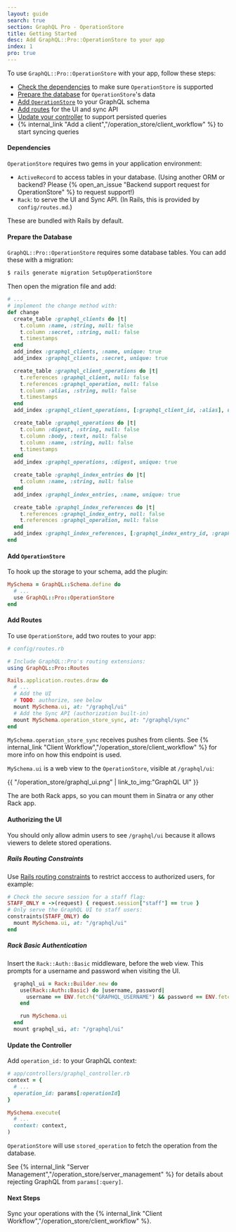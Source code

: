 ```yaml
---
layout: guide
search: true
section: GraphQL Pro - OperationStore
title: Getting Started
desc: Add GraphQL::Pro::OperationStore to your app
index: 1
pro: true
---
```


To use `GraphQL::Pro::OperationStore` with your app, follow these steps:

- [Check the dependencies](#dependencies) to make sure `OperationStore` is supported
- [Prepare the database](#prepare-the-database) for `OperationStore`'s  data
- [Add `OperationStore`](#add-operationstore) to your GraphQL schema
- [Add routes](#add-routes) for the UI and sync API
- [Update your controller](#update-the-controller) to support persisted queries
- {% internal_link "Add a client","/operation_store/client_workflow" %} to start syncing queries

#### Dependencies

`OperationStore` requires two gems in your application environment:

- `ActiveRecord` to access tables in your database. (Using another ORM or backend? Please {% open_an_issue "Backend support request for OperationStore" %} to request support!)
- `Rack`: to serve the UI and Sync API. (In Rails, this is provided by `config/routes.md`.)

These are bundled with Rails by default.

#### Prepare the Database

`GraphQL::Pro::OperationStore` requires some database tables. You can add these with a migration:

```bash
$ rails generate migration SetupOperationStore
```

Then open the migration file and add:

```ruby
# ...
# implement the change method with:
def change
  create_table :graphql_clients do |t|
    t.column :name, :string, null: false
    t.column :secret, :string, null: false
    t.timestamps
  end
  add_index :graphql_clients, :name, unique: true
  add_index :graphql_clients, :secret, unique: true

  create_table :graphql_client_operations do |t|
    t.references :graphql_client, null: false
    t.references :graphql_operation, null: false
    t.column :alias, :string, null: false
    t.timestamps
  end
  add_index :graphql_client_operations, [:graphql_client_id, :alias], unique: true, name: "graphql_client_operations_pairs"

  create_table :graphql_operations do |t|
    t.column :digest, :string, null: false
    t.column :body, :text, null: false
    t.column :name, :string, null: false
    t.timestamps
  end
  add_index :graphql_operations, :digest, unique: true

  create_table :graphql_index_entries do |t|
    t.column :name, :string, null: false
  end
  add_index :graphql_index_entries, :name, unique: true

  create_table :graphql_index_references do |t|
    t.references :graphql_index_entry, null: false
    t.references :graphql_operation, null: false
  end
  add_index :graphql_index_references, [:graphql_index_entry_id, :graphql_operation_id], unique: true, name: "graphql_index_reference_pairs"
end
```

#### Add `OperationStore`

To hook up the storage to your schema, add the plugin:

```ruby
MySchema = GraphQL::Schema.define do
  # ...
  use GraphQL::Pro::OperationStore
end
```

#### Add Routes

To use `OperationStore`, add two routes to your app:

```ruby
# config/routes.rb

# Include GraphQL::Pro's routing extensions:
using GraphQL::Pro::Routes

Rails.application.routes.draw do
  # ...
  # Add the UI
  # TODO: authorize, see below
  mount MySchema.ui, at: "/graphql/ui"
  # Add the Sync API (authorization built-in)
  mount MySchema.operation_store_sync, at: "/graphql/sync"
end
```

`MySchema.operation_store_sync` receives pushes from clients. See {% internal_link "Client Workflow","/operation_store/client_workflow" %} for more info on how this endpoint is used.

`MySchema.ui` is a web view to the `OperationStore`, visible at `/graphql/ui`:

{{ "/operation_store/graphql_ui.png" | link_to_img:"GraphQL UI" }}

The are both Rack apps, so you can mount them in Sinatra or any other Rack app.

#### Authorizing the UI

You should only allow admin users to see `/graphql/ui` because it allows viewers to delete stored operations.

##### Rails Routing Constraints

Use [Rails routing constraints](http://api.rubyonrails.org/v5.1/classes/ActionDispatch/Routing/Mapper/Scoping.html#method-i-constraints) to restrict acccess to authorized users, for example:

```ruby
# Check the secure session for a staff flag:
STAFF_ONLY = ->(request) { request.session["staff"] == true }
# Only serve the GraphQL UI to staff users:
constraints(STAFF_ONLY) do
  mount MySchema.ui, at: "/graphql/ui"
end
```

##### Rack Basic Authentication

Insert the `Rack::Auth::Basic` middleware, before the web view. This prompts for a username and password when visiting the UI.

```ruby
  graphql_ui = Rack::Builder.new do
    use(Rack::Auth::Basic) do |username, password|
      username == ENV.fetch("GRAPHQL_USERNAME") && password == ENV.fetch("GRAPHQL_PASSWORD")
    end

    run MySchema.ui
  end
  mount graphql_ui, at: "/graphql/ui"
```

#### Update the Controller

Add `operation_id:` to your GraphQL context:

```ruby
# app/controllers/graphql_controller.rb
context = {
  # ...
  operation_id: params[:operationId]
}

MySchema.execute(
  # ...
  context: context,
)
```

`OperationStore` will use `stored_operation` to fetch the operation from the database.

See {% internal_link "Server Management","/operation_store/server_management" %} for details about rejecting GraphQL from `params[:query]`.

#### Next Steps

Sync your operations with the {% internal_link "Client Workflow","/operation_store/client_workflow" %}.
